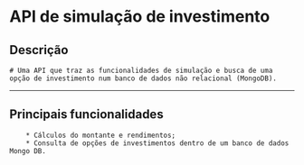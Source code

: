 # API de simulação de investimento

## Descrição

```text
# Uma API que traz as funcionalidades de simulação e busca de uma opção de investimento num banco de dados não relacional (MongoDB).
```

***

## Principais funcionalidades

```text
    * Cálculos do montante e rendimentos;
    * Consulta de opções de investimentos dentro de um banco de dados Mongo DB.
```
